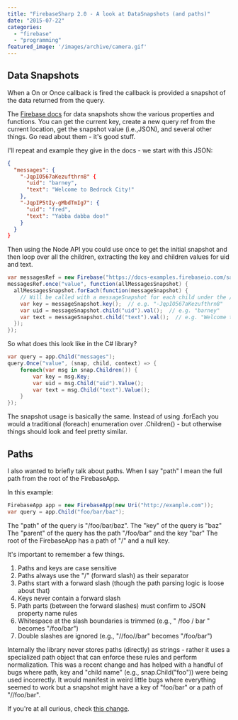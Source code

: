 ```yaml
---
title: "FirebaseSharp 2.0 - A look at DataSnapshots (and paths)"
date: "2015-07-22"
categories: 
  - "firebase"
  - "programming"
featured_image: '/images/archive/camera.gif'
---
```


## Data Snapshots

When a On or Once callback is fired the callback is provided a snapshot of the data returned from the query.

The [Firebase docs](https://www.firebase.com/docs/web/api/datasnapshot/) for data snapshots show the various properties and functions. You can get the current key, create a new query ref from the current location, get the snapshot value (i.e.,JSON), and several other things. Go read about them - it's good stuff.

I'll repeat and example they give in the docs - we start with this JSON:

```json
{
  "messages": {
    "-JqpIO567aKezufthrn8" {
      "uid": "barney",
      "text": "Welcome to Bedrock City!"
    },
    "-JqpIP5tIy-gMbdTmIg7": {
      "uid": "fred",
      "text": "Yabba dabba doo!"
    }
  }
}
```

Then using the Node API you could use once to get the initial snapshot and then loop over all the children, extracting the key and children values for uid and text.

```csharp
var messagesRef = new Firebase("https://docs-examples.firebaseio.com/samplechat/messages");
messagesRef.once("value", function(allMessagesSnapshot) {
  allMessagesSnapshot.forEach(function(messageSnapshot) {
    // Will be called with a messageSnapshot for each child under the /messages/ node
    var key = messageSnapshot.key();  // e.g. "-JqpIO567aKezufthrn8"
    var uid = messageSnapshot.child("uid").val();  // e.g. "barney"
    var text = messageSnapshot.child("text").val();  // e.g. "Welcome to Bedrock City!"
  });
});
```

So what does this look like in the C# library?

```csharp
var query = app.Child("messages");
query.Once("value", (snap, child, context) => {
    foreach(var msg in snap.Children()) {
        var key = msg.Key;
        var uid = msg.Child("uid").Value();
        var text = msg.Child("text").Value();
    }
});
```

The snapshot usage is basically the same. Instead of using .forEach you would a traditional (foreach) enumeration over .Children() - but otherwise things should look and feel pretty similar.

## Paths

I also wanted to briefly talk about paths. When I say "path" I mean the full path from the root of the FirebaseApp.

In this example:

```csharp
FirebaseApp app = new FirebaseApp(new Uri("http://example.com"));
var query = app.Child("foo/bar/baz");
```

The "path" of the query is "/foo/bar/baz". The "key" of the query is "baz" The "parent" of the query has the path "/foo/bar" and the key "bar" The root of the FirebaseApp has a path of "/" and a null key.

It's important to remember a few things.

1. Paths and keys are case sensitive
2. Paths always use the "/" (forward slash) as their separator
3. Paths start with a forward slash (though the path parsing logic is loose about that)
4. Keys never contain a forward slash
5. Path parts (between the forward slashes) must confirm to JSON property name rules
6. Whitespace at the slash boundaries is trimmed (e.g., " /foo / bar " becomes "/foo/bar")
7. Double slashes are ignored (e.g., "//foo//bar" becomes "/foo/bar")

Internally the library never stores paths (directly) as strings - rather it uses a specialized path object that can enforce these rules and perform normalization. This was a recent change and has helped with a handful of bugs where path, key and "child name" (e.g., snap.Child("foo")) were being used incorrectly. It would manifest in weird little bugs where everything seemed to work but a snapshot might have a key of "foo/bar" or a path of "//foo/bar".

If you're at all curious, check [this change](https://github.com/bubbafat/FirebaseSharp/commit/2b7361153726c569901ab2ec082e716b3fd05b97).
